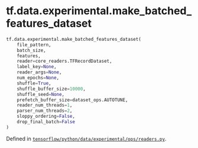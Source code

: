 <div itemscope itemtype="http://developers.google.com/ReferenceObject">
<meta itemprop="name" content="tf.data.experimental.make_batched_features_dataset" />
<meta itemprop="path" content="Stable" />
</div>

# tf.data.experimental.make_batched_features_dataset

``` python
tf.data.experimental.make_batched_features_dataset(
    file_pattern,
    batch_size,
    features,
    reader=core_readers.TFRecordDataset,
    label_key=None,
    reader_args=None,
    num_epochs=None,
    shuffle=True,
    shuffle_buffer_size=10000,
    shuffle_seed=None,
    prefetch_buffer_size=dataset_ops.AUTOTUNE,
    reader_num_threads=1,
    parser_num_threads=2,
    sloppy_ordering=False,
    drop_final_batch=False
)
```



Defined in [`tensorflow/python/data/experimental/ops/readers.py`](/code/stable/tensorflow/python/data/experimental/ops/readers.py).

